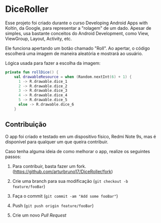 # DiceRoller

Esse projeto foi criado durante o curso Developing Android Apps with Koltin, da Google, para representar a "rolagem" de um dado. 
Apesar de simples, usa bastante conceitos do Android Development, como View, ViewGroup, Layout, Activity, etc.

Ele funciona apertando um botão chamado "Roll". Ao apertar, o código escolherá uma imagem de maneira aleatória e mostrará ao usuário.

Lógica usada para fazer a escolha da imagem:
```kotlin
private fun rollDice() {
    val drawableResource = when (Random.nextInt(6) + 1) {
      1 -> R.drawable.dice_1
      2 -> R.drawable.dice_2
      3 -> R.drawable.dice_3
      4 -> R.drawable.dice_4
      5 -> R.drawable.dice_5
      else -> R.drawable.dice_6
    }
```

## Contribuição
O app foi criado e testado em um dispositivo físico, Redmi Note 9s, mas é disponível para qualquer um que queira contribuir.

Caso tenha alguma ideia de como melhorar o app, realize os seguintes passos:

1. Para contribuir, basta fazer um fork. 
(<https://github.com/arturbruno17/DiceRoller/fork>)

2. Crie uma branch para sua modificação
(`git checkout -b feature/fooBar`)

3. Faça o commit
(`git commit -am "Add some fooBar"`)

4. Push
(`git push origin feature/fooBar`)

5. Crie um novo *Pull Request*
